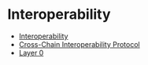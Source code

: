 # Interoperability

* [Interoperability](./interoperability.md)
* [Cross-Chain Interoperability Protocol](./ccip.md)
* [Layer 0](./layer0.md)

